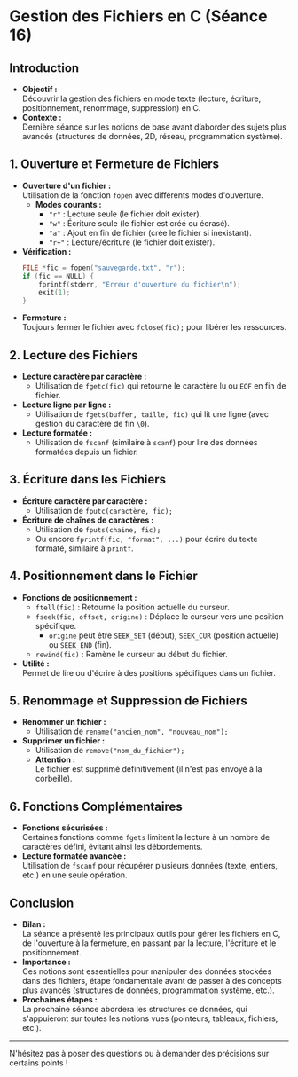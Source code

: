 # Gestion des Fichiers en C (Séance 16)

## Introduction

- **Objectif :**  
  Découvrir la gestion des fichiers en mode texte (lecture, écriture, positionnement, renommage, suppression) en C.
- **Contexte :**  
  Dernière séance sur les notions de base avant d’aborder des sujets plus avancés (structures de données, 2D, réseau, programmation système).

## 1. Ouverture et Fermeture de Fichiers

- **Ouverture d'un fichier :**  
  Utilisation de la fonction `fopen` avec différents modes d'ouverture.
  - **Modes courants :**
    - `"r"` : Lecture seule (le fichier doit exister).
    - `"w"` : Écriture seule (le fichier est créé ou écrasé).
    - `"a"` : Ajout en fin de fichier (crée le fichier si inexistant).
    - `"r+"` : Lecture/écriture (le fichier doit exister).
- **Vérification :**
  ```c
  FILE *fic = fopen("sauvegarde.txt", "r");
  if (fic == NULL) {
      fprintf(stderr, "Erreur d'ouverture du fichier\n");
      exit(1);
  }
  ```
- **Fermeture :**  
  Toujours fermer le fichier avec `fclose(fic);` pour libérer les ressources.

## 2. Lecture des Fichiers

- **Lecture caractère par caractère :**
  - Utilisation de `fgetc(fic)` qui retourne le caractère lu ou `EOF` en fin de fichier.
- **Lecture ligne par ligne :**
  - Utilisation de `fgets(buffer, taille, fic)` qui lit une ligne (avec gestion du caractère de fin `\0`).
- **Lecture formatée :**
  - Utilisation de `fscanf` (similaire à `scanf`) pour lire des données formatées depuis un fichier.

## 3. Écriture dans les Fichiers

- **Écriture caractère par caractère :**
  - Utilisation de `fputc(caractère, fic);`
- **Écriture de chaînes de caractères :**
  - Utilisation de `fputs(chaine, fic);`
  - Ou encore `fprintf(fic, "format", ...)` pour écrire du texte formaté, similaire à `printf`.

## 4. Positionnement dans le Fichier

- **Fonctions de positionnement :**
  - `ftell(fic)` : Retourne la position actuelle du curseur.
  - `fseek(fic, offset, origine)` : Déplace le curseur vers une position spécifique.
    - `origine` peut être `SEEK_SET` (début), `SEEK_CUR` (position actuelle) ou `SEEK_END` (fin).
  - `rewind(fic)` : Ramène le curseur au début du fichier.
- **Utilité :**  
  Permet de lire ou d'écrire à des positions spécifiques dans un fichier.

## 5. Renommage et Suppression de Fichiers

- **Renommer un fichier :**
  - Utilisation de `rename("ancien_nom", "nouveau_nom");`
- **Supprimer un fichier :**
  - Utilisation de `remove("nom_du_fichier");`
  - **Attention :**  
    Le fichier est supprimé définitivement (il n'est pas envoyé à la corbeille).

## 6. Fonctions Complémentaires

- **Fonctions sécurisées :**  
  Certaines fonctions comme `fgets` limitent la lecture à un nombre de caractères défini, évitant ainsi les débordements.
- **Lecture formatée avancée :**  
  Utilisation de `fscanf` pour récupérer plusieurs données (texte, entiers, etc.) en une seule opération.

## Conclusion

- **Bilan :**  
  La séance a présenté les principaux outils pour gérer les fichiers en C, de l'ouverture à la fermeture, en passant par la lecture, l'écriture et le positionnement.
- **Importance :**  
  Ces notions sont essentielles pour manipuler des données stockées dans des fichiers, étape fondamentale avant de passer à des concepts plus avancés (structures de données, programmation système, etc.).
- **Prochaines étapes :**  
  La prochaine séance abordera les structures de données, qui s'appuieront sur toutes les notions vues (pointeurs, tableaux, fichiers, etc.).

---

N'hésitez pas à poser des questions ou à demander des précisions sur certains points !
